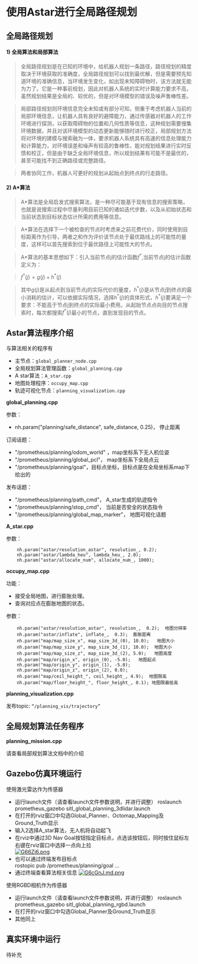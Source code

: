 # 使用Astar进行全局路径规划  
  
## 全局路径规划

#### 1) 全局算法和局部算法 
> 全局路径规划是在已知的环境中，给机器人规划一条路径，路径规划的精度取决于环境获取的准确度，全局路径规划可以找到最优解，但是需要预先知道环境的准确信息，当环境发生变化，如出现未知障碍物时，该方法就无能为力了。它是一种事前规划，因此对机器人系统的实时计算能力要求不高，虽然规划结果是全局的、较优的，但是对环境模型的错误及噪声鲁棒性差。   

> 局部路径规划则环境信息完全未知或有部分可知，侧重于考虑机器人当前的局部环境信息，让机器人具有良好的避障能力，通过传感器对机器人的工作环境进行探测，以获取障碍物的位置和几何性质等信息，这种规划需要搜集环境数据，并且对该环境模型的动态更新能够随时进行校正，局部规划方法将对环境的建模与搜索融为一体，要求机器人系统具有高速的信息处理能力和计算能力，对环境误差和噪声有较高的鲁棒性，能对规划结果进行实时反馈和校正，但是由于缺乏全局环境信息，所以规划结果有可能不是最优的，甚至可能找不到正确路径或完整路径。 

> 两者协同工作，机器人可更好的规划从起始点到终点的行走路径。   

#### 2) A*算法  
>A*算法是全局启发式搜索算法，是一种尽可能基于现有信息的搜索策略，也就是说搜索过程中尽量利用目前已知的诸如迭代步数，以及从初始状态和当前状态到目标状态估计所需的费用等信息。     

>A*算法在选择下一个被检查的节点时考虑来之前花费代价，同时使用到目标距离作为引导，两者之和作为评价该节点处于最优路线上的可能性的量度，这样可以首先搜索到位于最优路径上可能性大的节点。     

>A*算法的基本思想如下：引入当前节点j的估计函数$f^*$,当前节点j的估计函数定义为：    

>$f^*(j)= g(j)+h^*(j)$     

>其中$g(j)$是从起点到当前节点j的实际代价的量度，$h^*(j)$是从节点j到终点的最小消耗的估计，可以依据实际情况，选择$h^*(j)$的具体形式，$h^*(j)$要满足一个要求：不能高于节点j到终点的实际最小费用。从起始节点点向目的节点搜索时，每次都搜索$f^*(j)$最小的节点，直到发现目的节点。   



## Astar算法程序介绍

与算法相关的程序有	
 - 主节点：`global_planner_node.cpp`
 - 全局规划算法管理函数：`global_planning.cpp`
 - A star算法：`A_star.cpp`
 - 地图处理程序：`occupy_map.cpp`
 - 轨迹可视化节点：`planning_visualization.cpp `

**global_planning.cpp**

参数：
- nh.param("planning/safe_distance", safe_distance, 0.25)， 停止距离

订阅话题：  
- "/prometheus/planning/odom_world" ，map坐标系下无人机位姿
- "/prometheus/planning/global_pcl"， map坐标系下全局点云
-  "/prometheus/planning/goal"，目标点坐标，目标点是在全局坐标系map下给出的 


发布话题：
 - "/prometheus/planning/path_cmd"， A_star生成的轨迹指令
 - "/prometheus/planning/stop_cmd"， 当前是否安全的状态指令
 - "/prometheus/planning/global_map_marker"， 地图可视化话题

**A_star.cpp**

参数：

        nh.param("astar/resolution_astar", resolution_, 0.2);
        nh.param("astar/lambda_heu", lambda_heu_, 2.0);
        nh.param("astar/allocate_num", allocate_num_, 1000);

**occupy_map.cpp**

功能：  
 - 接受全局地图，进行膨胀处理。
 - 查询对应点在膨胀地图的状态。

参数：    
       
        nh.param("astar/resolution_astar", resolution_,  0.2);  地图分辨率   
        nh.param("astar/inflate", inflate_,  0.3);  膨胀距离    
        nh.param("map/map_size_x", map_size_3d_(0), 10.0);   地图大小    
        nh.param("map/map_size_y", map_size_3d_(1), 10.0);  地图大小    
        nh.param("map/map_size_z", map_size_3d_(2), 5.0);   地图高度    
        nh.param("map/origin_x", origin_(0), -5.0);   地图起点   
        nh.param("map/origin_y", origin_(1), -5.0);     
        nh.param("map/origin_z", origin_(2), 0.0);    
        nh.param("map/ceil_height_", ceil_height_, 4.9);  地图限高    
        nh.param("map/floor_height_", floor_height_, 0.1); 地图限最低高   


**planning_visualization.cpp**

发布topic:   `“/planning_vis/trajectory” `   


## 全局规划算法任务程序
**planning_mission.cpp**

请查看局部规划算法文档中的介绍


## Gazebo仿真环境运行  
  
  使用激光雷达作为传感器
 - 运行launch文件（请查看launch文件参数说明，并进行调整）
  		roslaunch prometheus_gazebo sitl_global_planning_3dlidar.launch 
 - 在打开的rviz窗口中勾选Global_Planner、Octomap_Mapping及Ground_Truth显示
 - 输入2选择A_star算法，无人机将自动起飞
 - 在rviz中通过3D Nav Goal按钮指定目标点，点选该按钮后，同时按住鼠标左右键在rviz窗口中选择一点向上拉  
    [![G66Zi6.png](https://s1.ax1x.com/2020/04/07/G66Zi6.png)](https://imgchr.com/i/G66Zi6)
 - 也可以通过终端发布目标点  
 		rostopic pub /prometheus/planning/goal ...
 - 通过终端查看算法相关信息
   [![G6cGnJ.md.png](https://s1.ax1x.com/2020/04/07/G6cGnJ.md.png)](https://imgchr.com/i/G6cGnJ)
  
  使用RGBD相机作为传感器
 - 运行launch文件（请查看launch文件参数说明，并进行调整）
  		roslaunch prometheus_gazebo sitl_global_planning_rgbd.launch 
 - 在打开的rviz窗口中勾选Global_Planner及Ground_Truth显示
 - 其他同上
  

## 真实环境中运行  
  

待补充  
  

